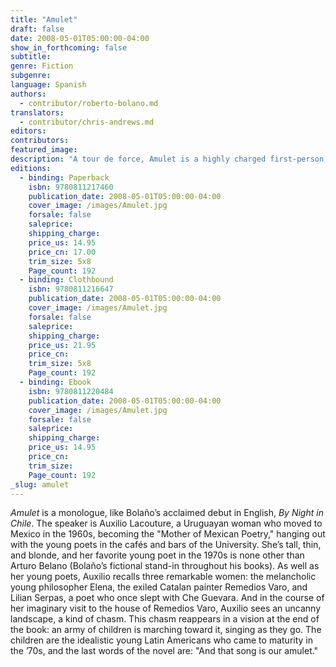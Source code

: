 ```yaml
---
title: "Amulet"
draft: false
date: 2008-05-01T05:00:00-04:00
show_in_forthcoming: false
subtitle:
genre: Fiction
subgenre:
language: Spanish
authors:
  - contributor/roberto-bolano.md
translators:
  - contributor/chris-andrews.md
editors:
contributors:
featured_image:
description: "A tour de force, Amulet is a highly charged first-person, semi-hallucinatory novel that embodies in one woman's voice the melancholy and violent recent history of Latin America. "
editions:
  - binding: Paperback
    isbn: 9780811217460
    publication_date: 2008-05-01T05:00:00-04:00
    cover_image: /images/Amulet.jpg
    forsale: false
    saleprice:
    shipping_charge:
    price_us: 14.95
    price_cn: 17.00
    trim_size: 5x8
    Page_count: 192
  - binding: Clothbound
    isbn: 9780811216647
    publication_date: 2008-05-01T05:00:00-04:00
    cover_image: /images/Amulet.jpg
    forsale: false
    saleprice:
    shipping_charge:
    price_us: 21.95
    price_cn:
    trim_size: 5x8
    Page_count: 192
  - binding: Ebook
    isbn: 9780811220484
    publication_date: 2008-05-01T05:00:00-04:00
    cover_image: /images/Amulet.jpg
    forsale: false
    saleprice:
    shipping_charge:
    price_us: 14.95
    price_cn:
    trim_size:
    Page_count: 192
_slug: amulet
---
```


_Amulet_ is a monologue, like Bolaño’s acclaimed debut in English, _By Night in Chile_. The speaker is Auxilio Lacouture, a Uruguayan woman who moved to Mexico in the 1960s, becoming the "Mother of Mexican Poetry," hanging out with the young poets in the cafés and bars of the University. She’s tall, thin, and blonde, and her favorite young poet in the 1970s is none other than Arturo Belano (Bolaño’s fictional stand-in throughout his books). As well as her young poets, Auxilio recalls three remarkable women: the melancholic young philosopher Elena, the exiled Catalan painter Remedios Varo, and Lilian Serpas, a poet who once slept with Che Guevara. And in the course of her imaginary visit to the house of Remedios Varo, Auxilio sees an uncanny landscape, a kind of chasm. This chasm reappears in a vision at the end of the book: an army of children is marching toward it, singing as they go. The children are the idealistic young Latin Americans who came to maturity in the ’70s, and the last words of the novel are: "And that song is our amulet."

